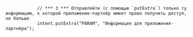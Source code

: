                 // *** 3 *** Отправляйте (с помощью `putExtra`) только ту информацию, к которой приложение-партнёр имеет право получить доступ, не больше
                intent.putExtra("PARAM", "Информация для приложения-партнёра");